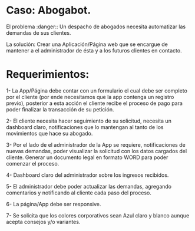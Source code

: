 # Caso: Abogabot.

El problema :danger:: Un despacho de abogados necesita automatizar las demandas de sus clientes.

La solución: Crear una Aplicación/Página web que se encargue de mantener a el administrador de ésta y a los futuros clientes en contacto.


# Requerimientos: 

1- La App/Página debe contar con un formulario el cual debe ser completo por el cliente (por ende necesitamos que la app contenga un registro previo), posterior a esta acción el cliente recibe el proceso de pago para poder finalizar la transacción de su petición.

2- El cliente necesita hacer seguimiento de su solicitud, necesita un dashboard claro, notificaciones que lo mantengan al tanto de los movimientos que hace su abogado.

3- Por el lado de el administrador de la App se requiere, notificaciones de nuevas demandas, poder visualizar la solicitud con los datos cargados del cliente. Generar un documento legal en formato WORD para poder comenzar el proceso.

4- Dashboard claro del administrador sobre los ingresos recibidos.

5- El administrador debe poder actualizar las demandas, agregando comentarios y notificando al cliente cada paso del proceso.

6- La página/App debe ser responsive.

7- Se solicita que los colores corporativos sean Azul claro y blanco aunque acepta consejos y/o variantes.

